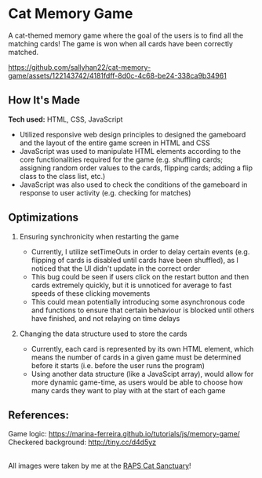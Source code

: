 # Cat Memory Game
A cat-themed memory game where the goal of the users is to find all the matching cards! The game is won when all cards have been correctly matched.


https://github.com/sallyhan22/cat-memory-game/assets/122143742/4181fdff-8d0c-4c68-be24-338ca9b34961



## How It's Made

**Tech used:** HTML, CSS, JavaScript

- Utilized responsive web design principles to designed the gameboard and the layout of the entire game screen in HTML and CSS
- JavaScript was used to manipulate HTML elements according to the core functionalities required for the game (e.g. shuffling cards; assigning random order values to the cards, flipping cards; adding a flip class to the class list, etc.)
- JavaScript was also used to check the conditions of the gameboard in response to user activity (e.g. checking for matches)


## Optimizations
1. Ensuring synchronicity when restarting the game
   - Currently, I utilize setTimeOuts in order to delay certain events (e.g. flipping of cards is disabled until cards have been shuffled), as I noticed that the UI didn't update in       the correct order
   - This bug could be seen if users click on the restart button and then cards extremely quickly, but it is unnoticed for average to fast speeds of these clicking movements
   - This could mean potentially introducing some asynchronous code and functions to ensure that certain behaviour is blocked until others have finished, and not relaying on time delays
     
2. Changing the data structure used to store the cards
   - Currently, each card is represented by its own HTML element, which means the number of cards in a given game must be determined before it starts (i.e. before the user runs the program)
   - Using another data structure (like a JavaScipt array), would allow for more dynamic game-time, as users would be able to choose how many cards they want to play with at the start of each game


## References: 
Game logic: https://marina-ferreira.github.io/tutorials/js/memory-game/   \
Checkered background: http://tiny.cc/d4d5yz 

\
All images were taken by me at the [RAPS Cat Sanctuary](https://www.rapsbc.com/cat-sanctuary/)!
